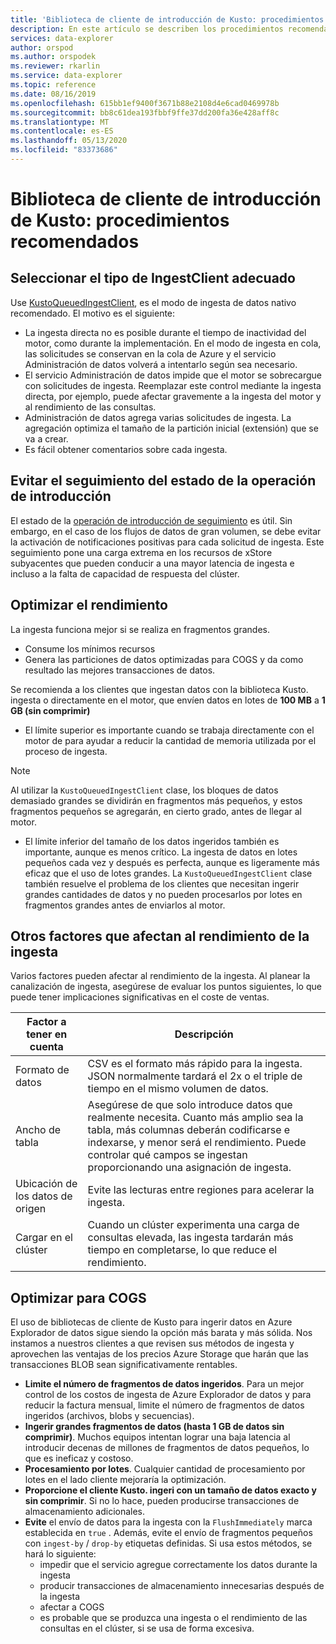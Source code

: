```yaml
---
title: 'Biblioteca de cliente de introducción de Kusto: procedimientos recomendados: Azure Explorador de datos'
description: En este artículo se describen los procedimientos recomendados para la biblioteca de cliente de Kusto ingesta.
services: data-explorer
author: orspod
ms.author: orspodek
ms.reviewer: rkarlin
ms.service: data-explorer
ms.topic: reference
ms.date: 08/16/2019
ms.openlocfilehash: 615bb1ef9400f3671b88e2108d4e6cad0469978b
ms.sourcegitcommit: bb8c61dea193fbbf9ffe37dd200fa36e428aff8c
ms.translationtype: MT
ms.contentlocale: es-ES
ms.lasthandoff: 05/13/2020
ms.locfileid: "83373686"
---
```

# <a name="kusto-ingest-client-library---best-practices"></a>Biblioteca de cliente de introducción de Kusto: procedimientos recomendados

## <a name="select-the-right-ingestclient-flavor"></a>Seleccionar el tipo de IngestClient adecuado

Use [KustoQueuedIngestClient](kusto-ingest-client-reference.md#interface-ikustoqueuedingestclient), es el modo de ingesta de datos nativo recomendado. El motivo es el siguiente:
* La ingesta directa no es posible durante el tiempo de inactividad del motor, como durante la implementación. En el modo de ingesta en cola, las solicitudes se conservan en la cola de Azure y el servicio Administración de datos volverá a intentarlo según sea necesario.
* El servicio Administración de datos impide que el motor se sobrecargue con solicitudes de ingesta. Reemplazar este control mediante la ingesta directa, por ejemplo, puede afectar gravemente a la ingesta del motor y al rendimiento de las consultas.
* Administración de datos agrega varias solicitudes de ingesta. La agregación optimiza el tamaño de la partición inicial (extensión) que se va a crear.
* Es fácil obtener comentarios sobre cada ingesta.

## <a name="avoid-tracking-ingest-operation-status"></a>Evitar el seguimiento del estado de la operación de introducción

El estado de la [operación de introducción de seguimiento](kusto-ingest-client-status.md#tracking-ingestion-status-kustoqueuedingestclient) es útil. Sin embargo, en el caso de los flujos de datos de gran volumen, se debe evitar la activación de notificaciones positivas para cada solicitud de ingesta. Este seguimiento pone una carga extrema en los recursos de xStore subyacentes que pueden conducir a una mayor latencia de ingesta e incluso a la falta de capacidad de respuesta del clúster.

## <a name="optimizing-for-throughput"></a>Optimizar el rendimiento

La ingesta funciona mejor si se realiza en fragmentos grandes. 
* Consume los mínimos recursos
* Genera las particiones de datos optimizadas para COGS y da como resultado las mejores transacciones de datos.

Se recomienda a los clientes que ingestan datos con la biblioteca Kusto. ingesta o directamente en el motor, que envíen datos en lotes de **100 MB** a **1 GB (sin comprimir)**
* El límite superior es importante cuando se trabaja directamente con el motor de para ayudar a reducir la cantidad de memoria utilizada por el proceso de ingesta. 

> [!NOTE]
> Al utilizar la `KustoQueuedIngestClient` clase, los bloques de datos demasiado grandes se dividirán en fragmentos más pequeños, y estos fragmentos pequeños se agregarán, en cierto grado, antes de llegar al motor.

* El límite inferior del tamaño de los datos ingeridos también es importante, aunque es menos crítico. La ingesta de datos en lotes pequeños cada vez y después es perfecta, aunque es ligeramente más eficaz que el uso de lotes grandes. La `KustoQueuedIngestClient` clase también resuelve el problema de los clientes que necesitan ingerir grandes cantidades de datos y no pueden procesarlos por lotes en fragmentos grandes antes de enviarlos al motor.

## <a name="other-factors-that-impact-ingestion-throughput"></a>Otros factores que afectan al rendimiento de la ingesta

Varios factores pueden afectar al rendimiento de la ingesta. Al planear la canalización de ingesta, asegúrese de evaluar los puntos siguientes, lo que puede tener implicaciones significativas en el coste de ventas.

| Factor a tener en cuenta |  Descripción                                                                                              |
|--------------------------|-----------------------------------------------------------------------------------------------------------|
| Formato de datos              | CSV es el formato más rápido para la ingesta. JSON normalmente tardará el 2x o el triple de tiempo en el mismo volumen de datos.|
| Ancho de tabla              | Asegúrese de que solo introduce datos que realmente necesita. Cuanto más amplio sea la tabla, más columnas deberán codificarse e indexarse, y menor será el rendimiento. Puede controlar qué campos se ingestan proporcionando una asignación de ingesta.       |
| Ubicación de los datos de origen     | Evite las lecturas entre regiones para acelerar la ingesta.                                                       |
| Cargar en el clúster      | Cuando un clúster experimenta una carga de consultas elevada, las ingesta tardarán más tiempo en completarse, lo que reduce el rendimiento.|

## <a name="optimizing-for-cogs"></a>Optimizar para COGS

El uso de bibliotecas de cliente de Kusto para ingerir datos en Azure Explorador de datos sigue siendo la opción más barata y más sólida. Nos instamos a nuestros clientes a que revisen sus métodos de ingesta y aprovechen las ventajas de los precios Azure Storage que harán que las transacciones BLOB sean significativamente rentables.

* **Limite el número de fragmentos de datos ingeridos**.
    Para un mejor control de los costos de ingesta de Azure Explorador de datos y para reducir la factura mensual, limite el número de fragmentos de datos ingeridos (archivos, blobs y secuencias).
* **Ingerir grandes fragmentos de datos (hasta 1 GB de datos sin comprimir)**. 
    Muchos equipos intentan lograr una baja latencia al introducir decenas de millones de fragmentos de datos pequeños, lo que es ineficaz y costoso. 
* **Procesamiento por lotes**. Cualquier cantidad de procesamiento por lotes en el lado cliente mejoraría la optimización. 
* **Proporcione el cliente Kusto. ingeri con un tamaño de datos exacto y sin comprimir**.
    Si no lo hace, pueden producirse transacciones de almacenamiento adicionales.
* **Evite** el envío de datos para la ingesta con la `FlushImmediately` marca establecida en `true` . Además, evite el envío de fragmentos pequeños con `ingest-by` / `drop-by` etiquetas definidas. Si usa estos métodos, se hará lo siguiente:
     * impedir que el servicio agregue correctamente los datos durante la ingesta
     * producir transacciones de almacenamiento innecesarias después de la ingesta
     * afectar a COGS
     * es probable que se produzca una ingesta o el rendimiento de las consultas en el clúster, si se usa de forma excesiva.
